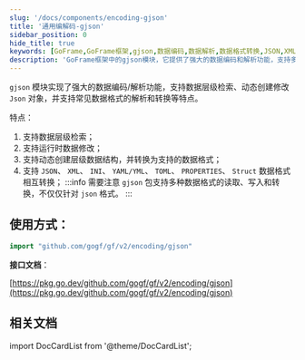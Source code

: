 ```yaml
---
slug: '/docs/components/encoding-gjson'
title: '通用编解码-gjson'
sidebar_position: 0
hide_title: true
keywords: [GoFrame,GoFrame框架,gjson,数据编码,数据解析,数据格式转换,JSON,XML,动态创建,数据层级检索]
description: 'GoFrame框架中的gjson模块，它提供了强大的数据编码和解析功能，支持多种数据格式的相互转换，包括JSON、XML、INI、YAML、TOML等。gjson模块特别适合需要进行数据层级检索和动态创建或修改数据对象的场景，同时它还支持运行时的数据修改功能，是构建网站时的理想选择。'
---
```


`gjson` 模块实现了强大的数据编码/解析功能，支持数据层级检索、动态创建修改 `Json` 对象，并支持常见数据格式的解析和转换等特点。

特点：

1. 支持数据层级检索；
2. 支持运行时数据修改；
3. 支持动态创建层级数据结构，并转换为支持的数据格式；
4. 支持 `JSON`、 `XML`、 `INI`、 `YAML/YML`、 `TOML`、 `PROPERTIES`、 `Struct` 数据格式相互转换；
:::info
需要注意 `gjson` 包支持多种数据格式的读取、写入和转换，不仅仅针对 `json` 格式。
:::
## **使用方式**：

```go
import "github.com/gogf/gf/v2/encoding/gjson"
```

**接口文档**：

[https://pkg.go.dev/github.com/gogf/gf/v2/encoding/gjson](https://pkg.go.dev/github.com/gogf/gf/v2/encoding/gjson)

## 相关文档

import DocCardList from '@theme/DocCardList';

<DocCardList />